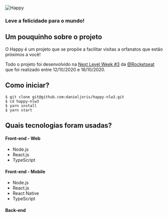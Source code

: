 ![Happy](https://gist.githubusercontent.com/danieljoris/5fb018ddd8ef4018d4174aa7ad51df9f/raw/5fae21e55ef84c52d42b36f20b19b75d2c694524/happy-logo.svg)
### Leve a felicidade para o mundo!


## Um pouquinho sobre o projeto
O Happy é um projeto que se propõe a facilitar visitas a orfanatos que estão próximos a você!

Todo o projeto foi desenvolvido na [Next Level Week #3](https://nextlevelweek.com/) da [@Rocketseat](https://github.com/Rocketseat) que foi realizado entre 12/10/2020 e 16/10/2020.

## Como iniciar?

```
$ git clone git@github.com:danieljoris/happy-nlw3.git
$ cd happy-nlw3
$ yarn install
$ yarn start
```

## Quais tecnologias foram usadas?

#### Front-end - Web
  - Node.js
  - React.js
  - TypeScript

#### Front-end - Mobile
  - Node.js
  - React.js
  - React Native
  - TypeScript

#### Back-end 
